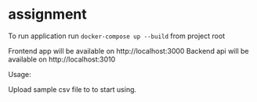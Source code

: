 # assignment

To run application run `docker-compose up --build` from project root

Frontend app will be available on http://localhost:3000
Backend api will be available on http://localhost:3010

Usage:

Upload sample csv file to to start using.
